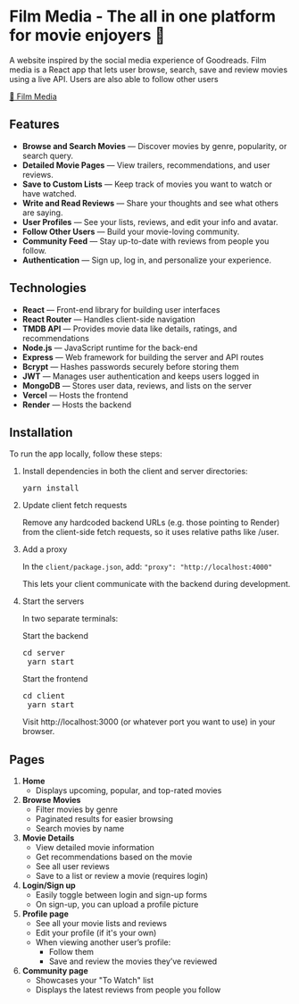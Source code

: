 # Film Media - The all in one platform for movie enjoyers 🎥

A website inspired by the social media experience of Goodreads. Film media is a React app that lets user browse, search, save and review movies using a live API. Users are also able to follow other users

[🔗 Film Media](https://film-media.vercel.app/)

## Features

- **Browse and Search Movies** — Discover movies by genre, popularity, or search query.
- **Detailed Movie Pages** — View trailers, recommendations, and user reviews.
- **Save to Custom Lists** — Keep track of movies you want to watch or have watched.
- **Write and Read Reviews** — Share your thoughts and see what others are saying.
- **User Profiles** — See your lists, reviews, and edit your info and avatar.
- **Follow Other Users** — Build your movie-loving community.
- **Community Feed** — Stay up-to-date with reviews from people you follow.
- **Authentication** — Sign up, log in, and personalize your experience.

## Technologies

- **React** — Front-end library for building user interfaces
- **React Router** — Handles client-side navigation
- **TMDB API** — Provides movie data like details, ratings, and recommendations
- **Node.js** — JavaScript runtime for the back-end
- **Express** — Web framework for building the server and API routes
- **Bcrypt** — Hashes passwords securely before storing them
- **JWT** — Manages user authentication and keeps users logged in
- **MongoDB** — Stores user data, reviews, and lists on the server
- **Vercel** — Hosts the frontend
- **Render** — Hosts the backend

## Installation

To run the app locally, follow these steps:

1. Install dependencies in both the client and server directories:
    <pre>yarn install</pre>
2. Update client fetch requests

    Remove any hardcoded backend URLs (e.g. those pointing to Render) from the client-side fetch requests, so it uses relative paths like /user.
3. Add a proxy

    In the ``client/package.json``, add: ``"proxy": "http://localhost:4000"``

    This lets your client communicate with the backend during development.

4. Start the servers

    In two separate terminals:

    Start the backend
    <pre>cd server
    yarn start</pre>

    Start the frontend
    <pre>cd client 
    yarn start</pre>

    Visit http://localhost:3000 (or whatever port you want to use) in your browser.

## Pages

1. **Home**
    - Displays upcoming, popular, and top-rated movies 
2. **Browse Movies**
    - Filter movies by genre
    - Paginated results for easier browsing
    - Search movies by name
3. **Movie Details**
    - View detailed movie information
    - Get recommendations based on the movie
    - See all user reviews
    - Save to a list or review a movie (requires login)
4. **Login/Sign up**
    - Easily toggle between login and sign-up forms
    - On sign-up, you can upload a profile picture
5. **Profile page**
    - See all your movie lists and reviews
    - Edit your profile (if it's your own)
    - When viewing another user’s profile:
        - Follow them
        - Save and review the movies they’ve reviewed
6. **Community page**
    - Showcases your "To Watch" list
    - Displays the latest reviews from people you follow
